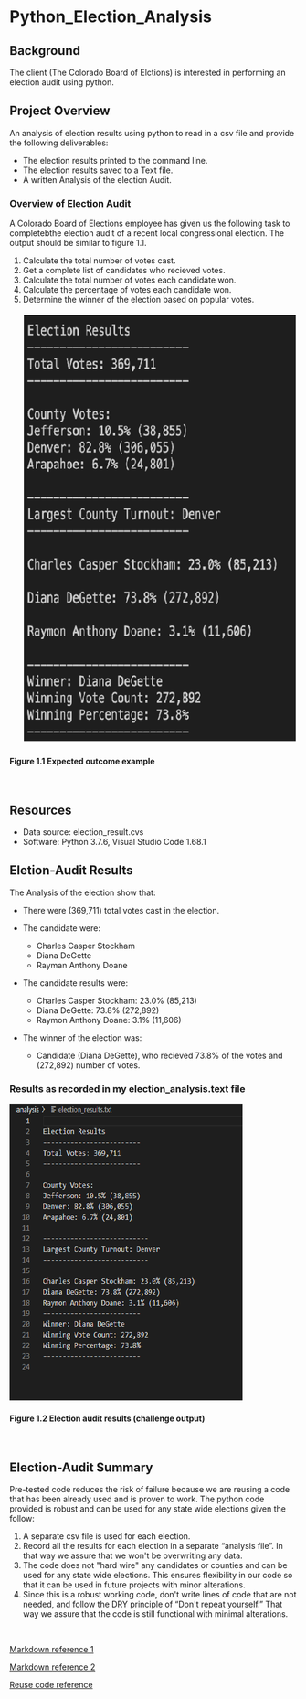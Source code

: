 # Python_Election_Analysis

## Background

The client (The Colorado Board of Elctions) is interested in performing an election audit using python.

## Project Overview

An analysis of election results using python to read in a csv file and provide the following deliverables:

* The election results printed to the command line.
* The election results saved to a Text file.
* A written Analysis of the election Audit.

### Overview of Election Audit

A Colorado Board of Elections employee has given us the following task to completebthe election audit of a recent local congressional election. The output should be similar to figure 1.1.

1. Calculate the total number of votes cast.
2. Get a complete list of candidates who recieved votes.
3. Calculate the total number of votes each candidate won.
4. Calculate the percentage of votes each candidate won.
5. Determine the winner of the election based on popular votes.
\
\
![Expected_Outcome](./Images/Expected%20_Outcome.png)

#### Figure 1.1 Expected outcome example

&nbsp;

## Resources

* Data source: election_result.cvs
* Software: Python 3.7.6, Visual Studio Code 1.68.1

## Eletion-Audit Results

The Analysis of the election show that:

* There were (369,711) total votes cast in the election.

* The candidate were:

  * Charles Casper Stockham
  * Diana DeGette
  * Rayman Anthony Doane

* The candidate results were:

  * Charles Casper Stockham: 23.0% (85,213)
  * Diana DeGette: 73.8% (272,892)
  * Raymon Anthony Doane: 3.1% (11,606)

* The winner of the election was:

  * Candidate (Diana DeGette), who recieved 73.8% of the votes and (272,892) number of votes.

### Results as recorded in my election_analysis.text file

![my_analysis](./Images/elecion_resultimage.png)

#### Figure 1.2 Election audit results (challenge output)

&nbsp;

## Election-Audit Summary

Pre-tested code reduces the risk of failure because we are reusing a code that has been already used and is proven to work. The python code provided is robust and can be used for any state wide elections given the follow:

  1. A separate csv file is used for each election.
  2. Record all the results for each election in a separate “analysis file”. In that way we assure that we won't be overwriting any data.
  3. The code does not  "hard wire" any candidates or counties and can be used for any state wide elections. This ensures flexibility in our code so that it can be used in future projects with minor alterations.
  4. Since this is a robust working code, don't write lines of code that are not needed, and follow the DRY principle of “Don't repeat yourself.” That way we assure that the code is still functional with minimal alterations.  

&nbsp;

[Markdown reference 1](https://docs.github.com/en/get-started/writing-on-github/getting-started-with-writing-and-formatting-on-github/basic-writing-and-formatting-syntax)

[Markdown reference 2](https://www.markdownguide.org/basic-syntax/)

[Reuse code reference](https://www.crowdbotics.com/blog/how-to-maximize-code-reuse-across-projects)
